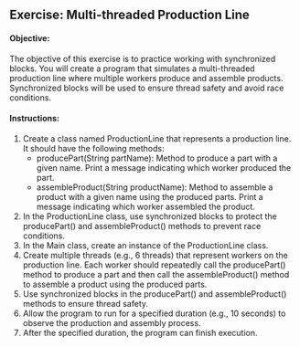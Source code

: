 ## Exercise: Multi-threaded Production Line

#### Objective:
The objective of this exercise is to practice working with synchronized blocks. You will create a program that simulates a multi-threaded production line where multiple workers produce and assemble products. Synchronized blocks will be used to ensure thread safety and avoid race conditions.

#### Instructions:

1.	Create a class named ProductionLine that represents a production line. It should have the following methods:
    -	producePart(String partName): Method to produce a part with a given name. Print a message indicating which worker produced the part.
    -	assembleProduct(String productName): Method to assemble a product with a given name using the produced parts. Print a message indicating which worker assembled the product.
2.	In the ProductionLine class, use synchronized blocks to protect the producePart() and assembleProduct() methods to prevent race conditions.
3.	In the Main class, create an instance of the ProductionLine class.
4.	Create multiple threads (e.g., 6 threads) that represent workers on the production line. Each worker should repeatedly call the producePart() method to produce a part and then call the assembleProduct() method to assemble a product using the produced parts.
5.	Use synchronized blocks in the producePart() and assembleProduct() methods to ensure thread safety.
6.	Allow the program to run for a specified duration (e.g., 10 seconds) to observe the production and assembly process.
7.	After the specified duration, the program can finish execution.
